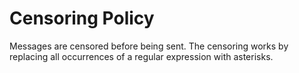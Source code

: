 # Censoring Policy

Messages are censored before being sent. The censoring works by replacing all occurrences of a regular expression with asterisks.
